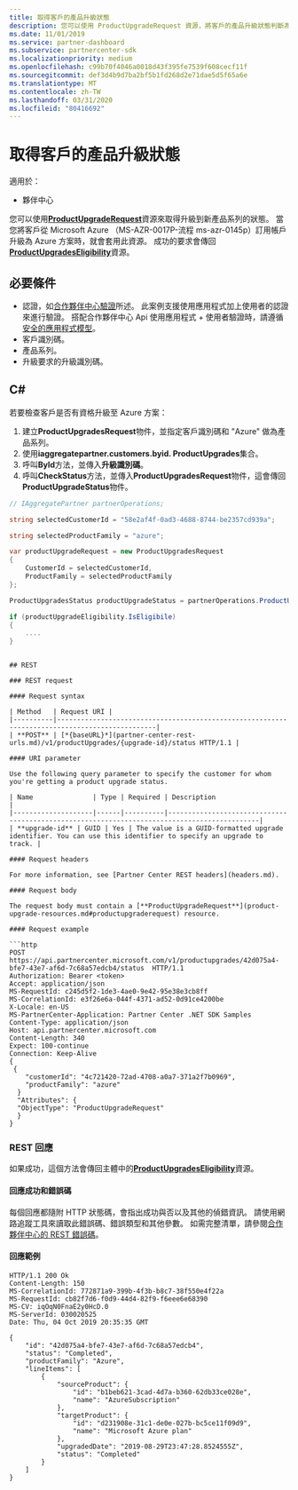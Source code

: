 ```yaml
---
title: 取得客戶的產品升級狀態
description: 您可以使用 ProductUpgradeRequest 資源，將客戶的產品升級狀態判斷為新的產品系列，例如從 Microsoft Azure （MS-MS-AZR-0017P-流程 ms-azr-0145p）訂用帳戶到 Azure 方案。
ms.date: 11/01/2019
ms.service: partner-dashboard
ms.subservice: partnercenter-sdk
ms.localizationpriority: medium
ms.openlocfilehash: c99b70f4046a0018d43f395fe7539f608cecf11f
ms.sourcegitcommit: def3d4b9d7ba2bf5b1fd268d2e71dae5d5f65a6e
ms.translationtype: MT
ms.contentlocale: zh-TW
ms.lasthandoff: 03/31/2020
ms.locfileid: "80416692"
---
```

# <a name="get-the-product-upgrade-status-for-a-customer"></a>取得客戶的產品升級狀態

適用於：

- 夥伴中心

您可以使用[**ProductUpgradeRequest**](product-upgrade-resources.md#productupgraderequest)資源來取得升級到新產品系列的狀態。 當您將客戶從 Microsoft Azure （MS-AZR-0017P-流程 ms-azr-0145p）訂用帳戶升級為 Azure 方案時，就會套用此資源。 成功的要求會傳回[**ProductUpgradesEligibility**](product-upgrade-resources.md#productupgradeseligibility)資源。

## <a name="prerequisites"></a>必要條件

- 認證，如[合作夥伴中心驗證](partner-center-authentication.md)所述。 此案例支援使用應用程式加上使用者的認證來進行驗證。 搭配合作夥伴中心 Api 使用應用程式 + 使用者驗證時，請遵循[安全的應用程式模型](enable-secure-app-model.md)。
- 客戶識別碼。
- 產品系列。
- 升級要求的升級識別碼。

## <a name="c"></a>C\#

若要檢查客戶是否有資格升級至 Azure 方案：

1. 建立**ProductUpgradesRequest**物件，並指定客戶識別碼和 "Azure" 做為產品系列。
2. 使用**iaggregatepartner.customers.byid. ProductUpgrades**集合。
2. 呼叫**ById**方法，並傳入**升級識別碼**。
3. 呼叫**CheckStatus**方法，並傳入**ProductUpgradesRequest**物件，這會傳回**ProductUpgradeStatus**物件。

```csharp
// IAggregatePartner partnerOperations;

string selectedCustomerId = "58e2af4f-0ad3-4688-8744-be2357cd939a";

string selectedProductFamily = "azure";

var productUpgradeRequest = new ProductUpgradesRequest
{
    CustomerId = selectedCustomerId,
    ProductFamily = selectedProductFamily
};

ProductUpgradesStatus productUpgradeStatus = partnerOperations.ProductUpgrades.ById(selectedUpgradeId).CheckStatus(productUpgradeRequest);

if (productUpgradeEligibility.IsEligibile)
{
    ....
}

```
```

## REST

### REST request

#### Request syntax

| Method   | Request URI |
|----------|-----------------------------------------------------------------------------------------------|
| **POST** | [*{baseURL}*](partner-center-rest-urls.md)/v1/productUpgrades/{upgrade-id}/status HTTP/1.1 |

#### URI parameter

Use the following query parameter to specify the customer for whom you're getting a product upgrade status.

| Name               | Type | Required | Description                                                                                 |
|--------------------|------|----------|---------------------------------------------------------------------------------------------|
| **upgrade-id** | GUID | Yes | The value is a GUID-formatted upgrade identifier. You can use this identifier to specify an upgrade to track. |

#### Request headers

For more information, see [Partner Center REST headers](headers.md).

#### Request body

The request body must contain a [**ProductUpgradeRequest**](product-upgrade-resources.md#productupgraderequest) resource.

#### Request example

```http
POST https://api.partnercenter.microsoft.com/v1/productupgrades/42d075a4-bfe7-43e7-af6d-7c68a57edcb4/status  HTTP/1.1
Authorization: Bearer <token>
Accept: application/json
MS-RequestId: c245d5f2-1de3-4ae0-9e42-95e38e3cb8ff
MS-CorrelationId: e3f26e6a-044f-4371-ad52-0d91ce4200be
X-Locale: en-US
MS-PartnerCenter-Application: Partner Center .NET SDK Samples
Content-Type: application/json
Host: api.partnercenter.microsoft.com
Content-Length: 340
Expect: 100-continue
Connection: Keep-Alive
{
 {
    "customerId": "4c721420-72ad-4708-a0a7-371a2f7b0969",
    "productFamily": "azure"
  }
  "Attributes": {
  "ObjectType": "ProductUpgradeRequest"
  }
}
```

### <a name="rest-response"></a>REST 回應

如果成功，這個方法會傳回主體中的[**ProductUpgradesEligibility**](product-upgrade-resources.md#productupgradeseligibility)資源。

#### <a name="response-success-and-error-codes"></a>回應成功和錯誤碼

每個回應都隨附 HTTP 狀態碼，會指出成功與否以及其他的偵錯資訊。 請使用網路追蹤工具來讀取此錯誤碼、錯誤類型和其他參數。 如需完整清單，請參閱[合作夥伴中心的 REST 錯誤碼](error-codes.md)。

#### <a name="response-example"></a>回應範例

```http
HTTP/1.1 200 Ok
Content-Length: 150
MS-CorrelationId: 772871a9-399b-4f3b-b8c7-38f550e4f22a
MS-RequestId: cb82f7d6-f0d9-44d4-82f9-f6eee6e68390
MS-CV: iqOqN0FnaE2y0HcD.0
MS-ServerId: 030020525
Date: Thu, 04 Oct 2019 20:35:35 GMT

{
    "id": "42d075a4-bfe7-43e7-af6d-7c68a57edcb4",
    "status": "Completed",
    "productFamily": "Azure",
    "lineItems": [
        {
            "sourceProduct": {
                "id": "b1beb621-3cad-4d7a-b360-62db33ce028e",
                "name": "AzureSubscription"
            },
            "targetProduct": {
                "id": "d231908e-31c1-de0e-027b-bc5ce11f09d9",
                "name": "Microsoft Azure plan"
            },
            "upgradedDate": "2019-08-29T23:47:28.8524555Z",
            "status": "Completed"
        }
    ]
}

```
